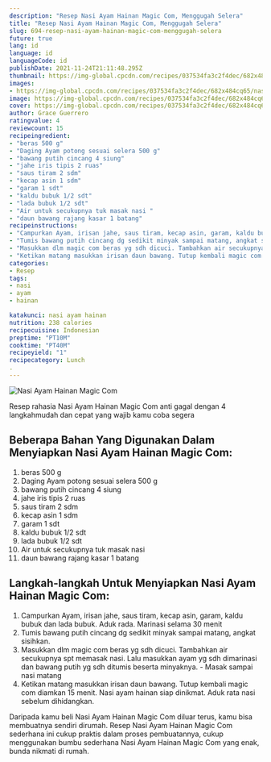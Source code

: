 ```yaml
---
description: "Resep Nasi Ayam Hainan Magic Com, Menggugah Selera"
title: "Resep Nasi Ayam Hainan Magic Com, Menggugah Selera"
slug: 694-resep-nasi-ayam-hainan-magic-com-menggugah-selera
future: true
lang: id
language: id
languageCode: id
publishDate: 2021-11-24T21:11:48.295Z 
thumbnail: https://img-global.cpcdn.com/recipes/037534fa3c2f4dec/682x484cq65/nasi-ayam-hainan-magic-com-foto-resep-utama.png
images:
- https://img-global.cpcdn.com/recipes/037534fa3c2f4dec/682x484cq65/nasi-ayam-hainan-magic-com-foto-resep-utama.png
image: https://img-global.cpcdn.com/recipes/037534fa3c2f4dec/682x484cq65/nasi-ayam-hainan-magic-com-foto-resep-utama.png
cover: https://img-global.cpcdn.com/recipes/037534fa3c2f4dec/682x484cq65/nasi-ayam-hainan-magic-com-foto-resep-utama.png
author: Grace Guerrero
ratingvalue: 4
reviewcount: 15
recipeingredient:
- "beras 500 g"
- "Daging Ayam potong sesuai selera 500 g"
- "bawang putih cincang 4 siung"
- "jahe iris tipis 2 ruas"
- "saus tiram 2 sdm"
- "kecap asin 1 sdm"
- "garam 1 sdt"
- "kaldu bubuk 1/2 sdt"
- "lada bubuk 1/2 sdt"
- "Air untuk secukupnya tuk masak nasi "
- "daun bawang rajang kasar 1 batang"
recipeinstructions:
- "Campurkan Ayam, irisan jahe, saus tiram, kecap asin, garam, kaldu bubuk dan lada bubuk. Aduk rada. Marinasi selama 30 menit"
- "Tumis bawang putih cincang dg sedikit minyak sampai matang, angkat sisihkan."
- "Masukkan dlm magic com beras yg sdh dicuci. Tambahkan air secukupnya spt memasak nasi. Lalu masukkan ayam yg sdh dimarinasi dan bawang putih yg sdh ditumis beserta minyaknya. Masak sampai nasi matang"
- "Ketikan matang masukkan irisan daun bawang. Tutup kembali magic com diamkan 15 menit. Nasi ayam hainan siap dinikmat. Aduk rata nasi sebelum dihidangkan."
categories:
- Resep
tags:
- nasi
- ayam
- hainan

katakunci: nasi ayam hainan 
nutrition: 238 calories
recipecuisine: Indonesian
preptime: "PT10M"
cooktime: "PT40M"
recipeyield: "1"
recipecategory: Lunch
. 
---
```



![Nasi Ayam Hainan Magic Com](https://img-global.cpcdn.com/recipes/037534fa3c2f4dec/682x484cq65/nasi-ayam-hainan-magic-com-foto-resep-utama.png)

Resep rahasia Nasi Ayam Hainan Magic Com  anti gagal dengan 4 langkahmudah dan cepat yang wajib kamu coba segera

<!--inarticleads1-->

## Beberapa Bahan Yang Digunakan Dalam Menyiapkan Nasi Ayam Hainan Magic Com:

1. beras 500 g
1. Daging Ayam potong sesuai selera 500 g
1. bawang putih cincang 4 siung
1. jahe iris tipis 2 ruas
1. saus tiram 2 sdm
1. kecap asin 1 sdm
1. garam 1 sdt
1. kaldu bubuk 1/2 sdt
1. lada bubuk 1/2 sdt
1. Air untuk secukupnya tuk masak nasi 
1. daun bawang rajang kasar 1 batang



<!--inarticleads2-->

## Langkah-langkah Untuk Menyiapkan Nasi Ayam Hainan Magic Com:

1. Campurkan Ayam, irisan jahe, saus tiram, kecap asin, garam, kaldu bubuk dan lada bubuk. Aduk rada. Marinasi selama 30 menit
1. Tumis bawang putih cincang dg sedikit minyak sampai matang, angkat sisihkan.
1. Masukkan dlm magic com beras yg sdh dicuci. Tambahkan air secukupnya spt memasak nasi. Lalu masukkan ayam yg sdh dimarinasi dan bawang putih yg sdh ditumis beserta minyaknya. - Masak sampai nasi matang
1. Ketikan matang masukkan irisan daun bawang. Tutup kembali magic com diamkan 15 menit. Nasi ayam hainan siap dinikmat. Aduk rata nasi sebelum dihidangkan.




Daripada kamu beli  Nasi Ayam Hainan Magic Com  diluar terus, kamu  bisa membuatnya sendiri dirumah. Resep  Nasi Ayam Hainan Magic Com  sederhana ini cukup praktis dalam proses pembuatannya, cukup menggunakan bumbu sederhana  Nasi Ayam Hainan Magic Com  yang enak, bunda nikmati di rumah.
